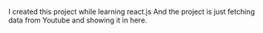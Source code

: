 I created this project while learning react.js
And the project is just fetching data from Youtube and showing it in here.
